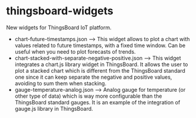 # thingsboard-widgets
New widgets for ThingsBoard IoT platform.

* chart-future-timestamps.json --> This widget allows to plot a chart with values related to future timestamps, with a fixed time window. Can be useful when you need to plot forecasts of trends.
* chart-stacked-with-separate-negative-positive.json --> This widget integrates a chart.js library widget in ThingsBoard. It allows the user to plot a stacked chart which is different from the ThingsBoard standard one since it can keep separate the negative and positive values, avoiding to sum them when stacking.
* gauge-temperature-analog.json --> Analog gauge for temperature (or other type of data) which is way more configurable than the ThingsBoard standard gauges. It is an example of the integration of gauge.js library in ThingsBoard.
